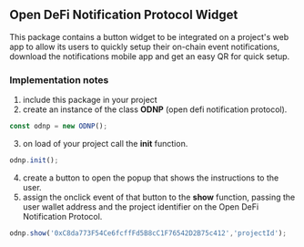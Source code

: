 ## Open DeFi Notification Protocol Widget 

This package contains a button widget to be integrated on a project's web app to allow its users to quickly setup their on-chain event notifications, download the notifications mobile app and get an easy QR for quick setup.

### Implementation notes

1. include this package in your project
2. create an instance of the class **ODNP** (open defi notification protocol).

```javascript
const odnp = new ODNP();
```   

3. on load of your project call the **init** function.

```javascript
odnp.init();
```
   
4. create a button to open the popup that shows the instructions to the user.
5. assign the onclick event of that button to the **show** function, passing the 
   user wallet address and the project identifier on the Open DeFi Notification Protocol.
 

```javascript 
odnp.show('0xC8da773F54Ce6fcffFd5B8cC1F76542D2B75c412','projectId');
```

